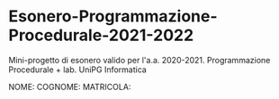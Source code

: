 # Esonero-Programmazione-Procedurale-2021-2022
Mini-progetto di esonero valido per l'a.a. 2020-2021. Programmazione Procedurale + lab. UniPG Informatica


NOME: 
COGNOME:
MATRICOLA:
